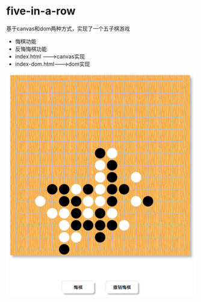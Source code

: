 # five-in-a-row

基于canvas和dom两种方式，实现了一个五子棋游戏
* 悔棋功能
* 反悔悔棋功能
* index.html --->canvas实现
* index-dom.html--->dom实现

![](five.png)
